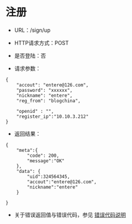 # 注册

- URL：/sign/up 

- HTTP请求方式：POST

- 是否登陆：否

- 请求参数：

```
{
    "accout": "entere@126.com", 
    "password": "xxxxxx",  
    "nickname": "entere",
    "reg_from": "blogchina",
    
    "openid" : "",
    "register_ip":"10.10.3.212"
}
```

- 返回结果：

```
{
    "meta":{
        "code": 200,   
        "message":"OK"
    },
    "data": {
        "uid":324564345,
        "accout":"entere@126.com",
        "nickname":"entere"
    }
    
}
```

- 关于错误返回值与错误代码，参见 [错误代码说明](../README.md)



